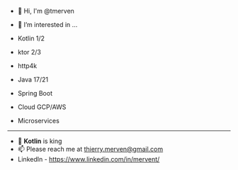 - 👋  Hi, I'm @tmerven

- 👀 I’m interested in ...
- Kotlin 1/2
- ktor 2/3
- http4k
- Java 17/21
- Spring Boot
- Cloud GCP/AWS
- Microservices
------------
- 🌱  **Kotlin** is king
- 📫 Please reach me at thierry.merven@gmail.com
- LinkedIn - https://www.linkedin.com/in/mervent/

